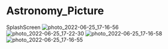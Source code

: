 # Astronomy_Picture
SplashScreen ![photo_2022-06-25_17-16-56](https://user-images.githubusercontent.com/92745372/175771205-b57f51b1-a25d-4ab3-9f72-f6851293628c.jpg)
![photo_2022-06-25_17-22-30](https://user-images.githubusercontent.com/92745372/175771344-dccdcbf6-3058-42ab-8699-dd2206e04023.jpg)
![photo_2022-06-25_17-16-58](https://user-images.githubusercontent.com/92745372/175771352-30d7e97a-d048-45db-bbd6-4bca354f7a23.jpg)
![photo_2022-06-25_17-16-55](https://user-images.githubusercontent.com/92745372/175771363-4b77fc0e-b8f8-4c08-89b0-ddbfb44bd435.jpg)

